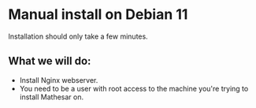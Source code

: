 # Manual install on Debian 11

Installation should only take a few minutes.

## What we will do:
- Install Nginx webserver.    
- You need to be a user with root access to the machine you're trying to install Mathesar on.
